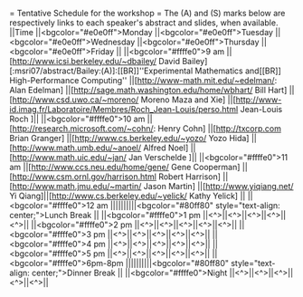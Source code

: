 = Tentative Schedule for the workshop =
The (A) and (S) marks below are respectively links to each speaker's abstract and slides, when available.
||Time ||<bgcolor="#e0e0ff">Monday ||<bgcolor="#e0e0ff">Tuesday ||<bgcolor="#e0e0ff">Wednesday ||<bgcolor="#e0e0ff">Thursday ||<bgcolor="#e0e0ff">Friday ||
||<bgcolor="#ffffe0">9 am ||[http://www.icsi.berkeley.edu/~dbailey/ David Bailey] [:msri07/abstract/Bailey:(A)]:[[BR]]''Experimental Mathematics and[[BR]] High-Performance Computing'' ||[http://www-math.mit.edu/~edelman/: Alan Edelman] ||[http://sage.math.washington.edu/home/wbhart/ Bill Hart] ||[http://www.csd.uwo.ca/~moreno/ Moreno Maza and Xie] ||[http://www-id.imag.fr/Laboratoire/Membres/Roch_Jean-Louis/perso.html Jean-Louis Roch ]||
||<bgcolor="#ffffe0">10 am ||[http://research.microsoft.com/~cohn/: Henry Cohn] ||[http://txcorp.com Brian Granger] ||[http://www.cs.berkeley.edu/~yozo/ Yozo Hida] ||[http://www.math.umb.edu/~anoel/ Alfred Noel] ||[http://www.math.uic.edu/~jan/ Jan Verschelde ]||
||<bgcolor="#ffffe0">11 am ||[http://www.ccs.neu.edu/home/gene/ Gene Cooperman] ||[http://www.csm.ornl.gov/harrison.html Robert Harrison] ||[http://www.math.jmu.edu/~martin/ Jason Martin] ||[http://www.yiqiang.net/ Yi Qiang]||[http://www.cs.berkeley.edu/~yelick/ Kathy Yelick] ||
||<bgcolor="#ffffe0">12 am ||||||||||<bgcolor="#80ff80" style="text-align: center;">Lunch Break ||
||<bgcolor="#ffffe0">1 pm ||<^>||<^>||<^>||<^>||<^>||
||<bgcolor="#ffffe0">2 pm ||<^>||<^>||<^>||<^>||<^>||
||<bgcolor="#ffffe0">3 pm ||<^>||<^>||<^>||<^>||<^>||
||<bgcolor="#ffffe0">4 pm ||<^>||<^>||<^>||<^>||<^>||
||<bgcolor="#ffffe0">5 pm ||<^>||<^>||<^>||<^>||<^>||
||<bgcolor="#ffffe0">6pm-8pm ||||||||||<bgcolor="#80ff80" style="text-align: center;">Dinner Break ||
||<bgcolor="#ffffe0">Night ||<^>||<^>||<^>||<^>||<^>||
